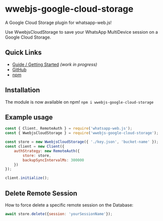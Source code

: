 # wwebjs-google-cloud-storage
A Google Cloud Storage plugin for whatsapp-web.js! 

Use WwebjsCloudStorage to save your WhatsApp MultiDevice session on a Google Cloud Storage.

## Quick Links

* [Guide / Getting Started](https://wwebjs.dev/guide/authentication.html) _(work in progress)_
* [GitHub](https://github.com/Tots-Agency/wwebjs-google-cloud-storage)
* [npm](https://www.npmjs.com/package/wwebjs-google-cloud-storage)

## Installation

The module is now available on npm! `npm i wwebjs-google-cloud-storage`


## Example usage

```js
const { Client, RemoteAuth } = require('whatsapp-web.js');
const { WwebjsCloudStorage } = require('wwebjs-google-cloud-storage');

const store = new WwebjsCloudStorage({ './key.json', 'bucket-name' });
const client = new Client({
    authStrategy: new RemoteAuth({
        store: store,
        backupSyncIntervalMs: 300000
    })
});

client.initialize();

```

## Delete Remote Session

How to force delete a specific remote session on the Database:

```js
await store.delete({session: 'yourSessionName'});
```